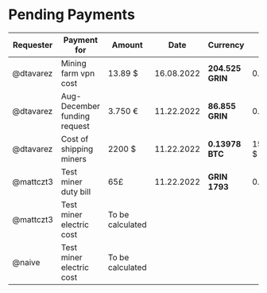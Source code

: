 
# Pending Payments

|Requester|Payment for|Amount|Date|Currency |SMA |Approved|Status
| ----- | ----- | ----- | ----- | ----- | ----- | ----- | ----- |
|@dtavarez|Mining farm vpn cost|13.89 $|16.08.2022|**204.525 GRIN**|0.06791 $|Yes|**Pending** |
|@dtavarez|Aug-December funding request|3.750 €|11.22.2022|**86.855 GRIN**|0.4317|Yes|**Paid** |
|@dtavarez|Cost of shipping miners|2200 $|11.22.2022| **0.13978 BTC**|15.739.532 $|Yes|**Paid** |
|@mattczt3|Test miner duty bill|65£ |11.22.2022|**GRIN 1793**|0.0435 $|Yes|**Pending** |
|@mattczt3|Test miner electric cost|To be calculated|||||
|@naive|Test miner electric cost|To be calculated|||||
